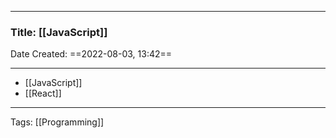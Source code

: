--------

### Title: [[JavaScript]]
Date Created: ==2022-08-03, 13:42==

--------

- [[JavaScript]]
- [[React]]

--------
Tags: [[Programming]]
